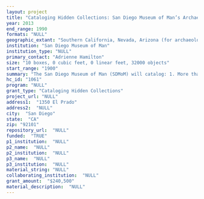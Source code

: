 ```yaml
--- 
layout: project 
title: "Cataloging Hidden Collections: San Diego Museum of Man’s Archaeology, Archival and Photographic Collections"
year: 2013
end_range: 1990
formats: "NULL"
geographic_extant: "Southern California, Nevada, Arizona (for archaeology collection,) Central and South America, Asia, Europe, and Africa (for photographic collection.)"
institution: "San Diego Museum of Man"
institution_type: "NULL"
primary_contact: "Adrienne Hamilton"
size: "10 boxes, 0 cubic feet, 0 linear feet, 32000 objects"
start_range: "1900"
summary: "The San Diego Museum of Man (SDMoM) will catalog: 1. More than 7,000 archaeology records from the Malcolm J. Rogers and the Emma Lou Davis Collections. Rogers (1890-1960) was a pioneering archaeologist, who served on SDMoM’s staff from 1929-1945 and again in the 1950s until his death. His work centered on the study of prehistoric cultures from Southern California, Baja California, and the Southwest. His archaeological maps, field notebooks, site records, and reports date from the 1920s-1960. Davis (1905-1988) was an archaeologist and SDMoM staff member who studied Paleoindian archaeology in the California Deserts. Her field notebooks and site records date from the 1960s-1970s. 2. 10 archival boxes containing slides, field notes, and personal papers dating from the 1980s-1990s from the Spencer MacCallum Archive. MacCallum (b.1931) was the first anthropologist to study and foster the Mata Ortiz art movement in Mexico. 3. 25,000 photographs from an uncataloged photographic collection including the H.K. Raymenton Collection: Raymenton (c.1900-1972) was an historian and President of SDMoM’s Board. His collection of 50 photo albums and over 3,000 prints and negatives document the countries he visited in the early 1900s as a cultural historian. These countries, including Samoa, Iraq, India, China, Thailand, and the Philippines, have large populations in San Diego. Cataloging these collections will provide significant research potential to traditional academics, local communities and Native Americans Scholars."
hc_id: "1061"
program: "NULL"
grant_type: "Cataloging Hidden Collections"
project_url: "NULL"
address1:  "1350 El Prado"
address2:  "NULL"
city:  "San Diego"
state:  "CA"
zip: "92101"
repository_url:  "NULL"
funded:  "TRUE"
p1_institution:  "NULL"
p2_name:  "NULL"
p2_institution:  "NULL"
p3_name:  "NULL"
p3_institution:  "NULL"
material_string: "NULL"
collaborating_institution:  "NULL"
grant_amount:  "$240,500"
material_description:  "NULL"
---
```

